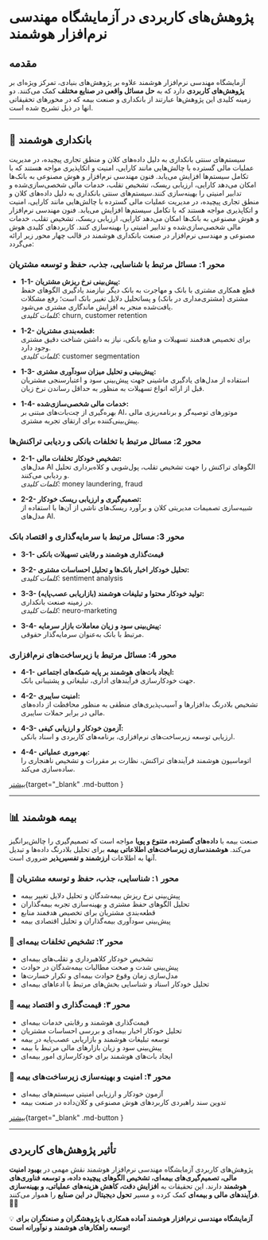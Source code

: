 # پژوهش‌های کاربردی در آزمایشگاه مهندسی نرم‌افزار هوشمند


## مقدمه

آزمایشگاه مهندسی نرم‌افزار هوشمند علاوه بر پژوهش‌های بنیادی، تمرکز ویژه‌ای بر **پژوهش‌های کاربردی** دارد که به **حل مسائل واقعی در صنایع مختلف** کمک می‌کنند. دو زمینه کلیدی این پژوهش‌ها عبارتند از بانکداری و صنعت بیمه که در محورهای تحقیقاتی انها در ذیل تشریح شده است.  


---

## 🏦 **بانکداری هوشمند**

سیستم‌های سنتی بانکداری به دلیل داده‌های کلان و منطق تجاری پیچیده، در مدیریت عملیات مالی گسترده با چالش‌هایی مانند کارایی، امنیت و اتکاپذیری مواجه هستند که با تکامل سیستم‌ها افزایش می‌یابد. فنون مهندسی نرم‌افزار و هوش مصنوعی به بانک‌ها امکان می‌دهد کارایی، ارزیابی ریسک، تشخیص تقلب، خدمات مالی شخصی‌سازی‌شده و تدابیر امنیتی را بهینه‌سازی کنند.سیستم‌های سنتی بانکداری به دلیل داده‌های کلان و منطق تجاری پیچیده، در مدیریت عملیات مالی گسترده با چالش‌هایی مانند کارایی، امنیت و اتکاپذیری مواجه هستند که با تکامل سیستم‌ها افزایش می‌یابد. فنون مهندسی نرم‌افزار و هوش مصنوعی به بانک‌ها امکان می‌دهد کارایی، ارزیابی ریسک، تشخیص تقلب، خدمات مالی شخصی‌سازی‌شده و تدابیر امنیتی را بهینه‌سازی کنند.
کاربردهای کلیدی هوش مصنوعی و مهندسی نرم‌افزار در صنعت بانکداری هوشمند در قالب چهار محور زیر ارائه می‌گردد:

### محور 1: مسائل مرتبط با شناسایی، جذب، حفظ و توسعه مشتریان
- **1-1- پیش‌بینی نرخ ریزش مشتریان:**  
  قطع همکاری مشتری با بانک و مهاجرت به بانک دیگر نیازمند یادگیری الگوهای حفظ مشتری (مشتری‌مداری در بانک) و پساتحلیل دلایل تغییر بانک است؛ رفع مشکلات یافت‌شده منجر به افزایش ماندگاری مشتری می‌شود.  
  *کلمات کلیدی:* churn, customer retention

- **1-2- قطعه‌بندی مشتریان:**  
  برای تخصیص هدفمند تسهیلات و منابع بانکی، نیاز به داشتن شناخت دقیق مشتری وجود دارد.  
  *کلمات کلیدی:* customer segmentation

- **1-3- پیش‌بینی و تحلیل میزان سودآوری مشتری:**  
  استفاده از مدل‌های یادگیری ماشینی جهت پیش‌بینی سود و اعتبارسنجی مشتریان قبل از ارائه انواع تسهیلات به منظور به حداقل رساندن نرخ زیان.

- **1-4- خدمات مالی شخصی‌سازی‌شده:**  
  بهره‌گیری از چت‌بات‌های مبتنی بر AI، موتورهای توصیه‌گر و برنامه‌ریزی مالی پیش‌بینی‌کننده برای ارتقای تجربه مشتری.


### محور 2: مسائل مرتبط با تخلفات بانکی و ردیابی تراکنش‌ها
- **2-1- تشخیص خودکار تخلفات مالی:**  
  مدل‌های AI الگوهای تراکنش را جهت تشخیص تقلب، پول‌شویی و کلاه‌برداری تحلیل و ردیابی می‌کنند.  
  *کلمات کلیدی:* money laundering, fraud

- **2-2- تصمیم‌گیری و ارزیابی ریسک خودکار:**  
  شبیه‌سازی تصمیمات مدیریتی کلان و برآورد ریسک‌های ناشی از آن‌ها با استفاده از مدل‌های AI.


### محور 3: مسائل مرتبط با سرمایه‌گذاری و اقتصاد بانک
- **3-1- قیمت‌گذاری هوشمند و رقابتی تسهیلات بانکی**

- **3-2- تحلیل خودکار اخبار بانک‌ها و تحلیل احساسات مشتری:**  
  *کلمات کلیدی:* sentiment analysis

- **3-3- تولید خودکار محتوا و تبلیغات هوشمند (بازاریابی عصب‌پایه):**  
  در زمینه صنعت بانکداری.  
  *کلمات کلیدی:* neuro-marketing

- **3-4- پیش‌بینی سود و زیان معاملات بازار سرمایه:**  
  مرتبط با بانک به‌عنوان سرمایه‌گذار حقوقی.


### محور 4: مسائل مرتبط با زیرساخت‌های نرم‌افزاری
- **4-1- ایجاد بات‌های هوشمند بر پایه شبکه‌های اجتماعی:**  
  جهت خودکارسازی فرآیندهای اداری، تبلیغاتی و پشتیبانی بانک.

- **4-2- امنیت سایبری:**  
  تشخیص بلادرنگ بدافزارها و آسیب‌پذیری‌های منطقی به منظور محافظت از داده‌های مالی در برابر حملات سایبری.

- **4-3- آزمون خودکار و ارزیابی کیفی:**  
  ارزیابی توسعه زیرساخت‌های نرم‌افزاری، برنامه‌های کاربردی و اسناد بانکی.

- **4-4- بهره‌وری عملیاتی:**  
  اتوماسیون هوشمند فرآیندهای تراکنش، نظارت بر مقررات و تشخیص ناهنجاری را ساده‌سازی می‌کند.



[بیشتر](../blog/posts/intelligent_banking.md){target="_blank" .md-button  } 

---


## 📊 **بیمه هوشمند**

صنعت بیمه با **داده‌های گسترده، متنوع و پویا** مواجه است که تصمیم‌گیری را چالش‌برانگیز می‌کند. **هوشمندسازی زیرساخت‌های اطلاعاتی بیمه** برای تحلیل بلادرنگ داده‌ها و تبدیل آنها به اطلاعات **ارزشمند و تفسیرپذیر** ضروری است. 


### 🔹 محور ۱: شناسایی، جذب، حفظ و توسعه مشتریان

-  پیش‌بینی نرخ ریزش بیمه‌شدگان  و تحلیل دلایل تغییر بیمه  
-  تحلیل الگوهای حفظ مشتری و بهینه‌سازی تجربه بیمه‌گذاران   
-  قطعه‌بندی مشتریان برای تخصیص هدفمند منابع   
-  پیش‌بینی سودآوری بیمه‌گذاران و تحلیل اقتصادی بیمه   


### 🔹 محور ۲: تشخیص تخلفات بیمه‌ای

-  تشخیص خودکار کلاهبرداری و تقلب‌های بیمه‌ای   
-  پیش‌بینی شدت و صحت مطالبات بیمه‌شدگان در حوادث   
-  مدل‌سازی زمان وقوع حوادث بیمه‌ای و تکرار خسارت‌ها   
-  تحلیل خودکار اسناد و شناسایی بخش‌های مرتبط با ادعاهای بیمه‌ای   


### 🔹 محور ۳: قیمت‌گذاری و اقتصاد بیمه

-  قیمت‌گذاری هوشمند و رقابتی خدمات بیمه‌ای   
-  تحلیل خودکار اخبار بیمه‌ای و بررسی احساسات مشتریان   
-  توسعه تبلیغات هوشمند و بازاریابی عصب‌پایه در بیمه   
-  پیش‌بینی سود و زیان بازارهای مالی مرتبط با بیمه   
-  ایجاد بات‌های هوشمند برای خودکارسازی امور بیمه‌ای   


### 🔹 محور ۴: امنیت و بهینه‌سازی زیرساخت‌های بیمه
-  آزمون خودکار و ارزیابی امنیتی سیستم‌های بیمه‌ای   
-  تدوین سند راهبردی کاربردهای هوش مصنوعی و کلان‌داده در صنعت بیمه   


[بیشتر](../blog/posts/intelligent_insurance.md){target="_blank" .md-button  } 


---

## تأثیر پژوهش‌های کاربردی  
پژوهش‌های کاربردی آزمایشگاه مهندسی نرم‌افزار هوشمند نقش مهمی در **بهبود امنیت مالی، تصمیم‌گیری‌های بیمه‌ای، تشخیص الگوهای پیچیده داده، و توسعه فناوری‌های هوشمند** دارند. این تحقیقات به **افزایش دقت، کاهش هزینه‌های عملیاتی، و بهینه‌سازی فرآیندهای مالی و بیمه‌ای** کمک کرده و مسیر **تحول دیجیتال در این صنایع** را هموار می‌کنند. 🚀✨  

💡 **آزمایشگاه مهندسی نرم‌افزار هوشمند آماده همکاری با پژوهشگران و صنعتگران برای توسعه راهکارهای هوشمند و نوآورانه است!**

